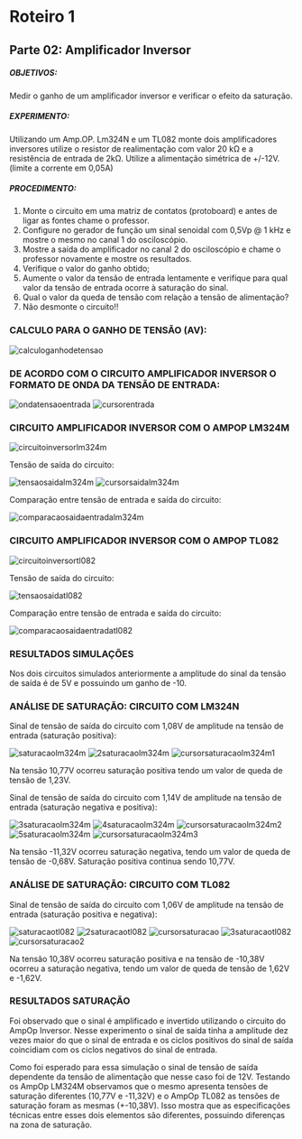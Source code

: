 # Roteiro 1

## Parte 02: Amplificador Inversor

##### OBJETIVOS:

Medir o ganho de um amplificador inversor e verificar o efeito da saturação.

##### EXPERIMENTO:

Utilizando um Amp.OP. Lm324N e um TL082 monte dois amplificadores inversores utilize o resistor de realimentação com valor 20 kΩ e a resistência de entrada de 2kΩ. Utilize a alimentação simétrica de +/-12V. (limite a corrente em 0,05A)

##### PROCEDIMENTO:

1. Monte o circuito em uma matriz de contatos (protoboard) e antes de ligar as fontes chame o professor.
2. Configure no gerador de função um sinal senoidal com 0,5Vp @ 1 kHz e mostre o mesmo no canal 1 do osciloscópio.
3. Mostre a saída do amplificador no canal 2 do osciloscópio e chame o professor novamente e mostre os resultados.
4. Verifique o valor do ganho obtido;
5. Aumente o valor da tensão de entrada lentamente e verifique para qual valor da tensão de entrada ocorre à saturação do sinal.
6. Qual o valor da queda de tensão com relação a tensão de alimentação?
7. Não desmonte o circuito!!

### CALCULO PARA O GANHO DE TENSÃO (AV):

![calculoganhodetensao](/resources/imagens/relatorio1/parte2/calculoganhodetensao.jpeg)

### DE ACORDO COM O CIRCUITO AMPLIFICADOR INVERSOR O FORMATO DE ONDA DA TENSÃO DE ENTRADA:

![ondatensaoentrada](/resources/imagens/relatorio1/parte2/ondatensaoentrada.png)
![cursorentrada](/resources/imagens/relatorio1/parte2/cursorentrada.png)

### CIRCUITO AMPLIFICADOR INVERSOR COM O AMPOP LM324M

![circuitoinversorlm324m](/resources/imagens/relatorio1/parte2/circuitoinversorlm324m.png)

Tensão de saída do circuito:

![tensaosaidalm324m](/resources/imagens/relatorio1/parte2/tensaosaidalm324m.png)
![cursorsaidalm324m](/resources/imagens/relatorio1/parte2/cursorsaidalm324m.png)

Comparação entre tensão de entrada e saída do circuito:

![comparacaosaidaentradalm324m](/resources/imagens/relatorio1/parte2/comparacaosaidaentradalm324m.png)

### CIRCUITO AMPLIFICADOR INVERSOR COM O AMPOP TL082

![circuitoinversortl082](/resources/imagens/relatorio1/parte2/circuitoinversortl082.png)

Tensão de saída do circuito:

![tensaosaidatl082](/resources/imagens/relatorio1/parte2/tensaosaidatl082.png)

Comparação entre tensão de entrada e saída do circuito:

![comparacaosaidaentradatl082](/resources/imagens/relatorio1/parte2/comparacaosaidaentradatl082.png)

### RESULTADOS SIMULAÇÕES

Nos dois circuitos simulados anteriormente a amplitude do sinal da tensão de saída é de 5V e possuindo um ganho de -10.

### ANÁLISE DE SATURAÇÃO: CIRCUITO COM LM324N

Sinal de tensão de saída do circuito com 1,08V de amplitude na tensão de entrada (saturação positiva):

![saturacaolm324m](/resources/imagens/relatorio1/parte2/saturacaolm324m.png)
![2saturacaolm324m](/resources/imagens/relatorio1/parte2/2saturacaolm324m.png)
![cursorsaturacaolm324m1](/resources/imagens/relatorio1/parte2/cursorsaturacaolm324m1-2.png)

Na tensão 10,77V ocorreu saturação positiva tendo um valor de queda de tensão de 1,23V.


Sinal de tensão de saída do circuito com 1,14V de amplitude na tensão de entrada (saturação negativa e positiva):

![3saturacaolm324m](/resources/imagens/relatorio1/parte2/3saturacaolm324m.png)
![4saturacaolm324m](/resources/imagens/relatorio1/parte2/4saturacaolm324m.png)
![cursorsaturacaolm324m2](/resources/imagens/relatorio1/parte2/cursorsaturacaolm324m1-2.png)
![5saturacaolm324m](/resources/imagens/relatorio1/parte2/5saturacaolm324m.png)
![cursorsaturacaolm324m3](/resources/imagens/relatorio1/parte2/cursorsaturacaolm324m3.png)

Na tensão -11,32V ocorreu saturação negativa, tendo um valor de queda de tensão de -0,68V. Saturação positiva continua sendo 10,77V.

### ANÁLISE DE SATURAÇÃO: CIRCUITO COM TL082

Sinal de tensão de saída do circuito com 1,06V de amplitude na tensão de entrada (saturação positiva e negativa):

![saturacaotl082](/resources/imagens/relatorio1/parte2/saturacaotl082.png)
![2saturacaotl082](/resources/imagens/relatorio1/parte2/2saturacaotl082.png)
![cursorsaturacao](/resources/imagens/relatorio1/parte2/cursorsaturacaotl082.png)
![3saturacaotl082](/resources/imagens/relatorio1/parte2/3saturacaotl082.png)
![cursorsaturacao2](/resources/imagens/relatorio1/parte2/cursorsaturacaotl082-2.png)

Na tensão 10,38V ocorreu saturação positiva e na tensão de -10,38V ocorreu a saturação negativa, tendo um valor de queda de tensão de 1,62V e -1,62V.

### RESULTADOS SATURAÇÃO

Foi observado que o sinal é amplificado e invertido utilizando o circuito do AmpOp Inversor. Nesse experimento o sinal de saída tinha a amplitude dez vezes maior do que o sinal de entrada e os ciclos positivos do sinal de saída coincidiam com os ciclos negativos do sinal de entrada.

Como foi esperado para essa simulação o sinal de tensão de saída dependente da tensão de alimentação que nesse caso foi de 12V. Testando os AmpOp LM324M observamos que o mesmo apresenta tensões de saturação diferentes (10,77V e -11,32V) e o AmpOp TL082 as tensões de saturação foram as mesmas (+-10,38V). Isso mostra que as especificações técnicas entre esses dois elementos são diferentes, possuindo diferenças na zona de saturação.
